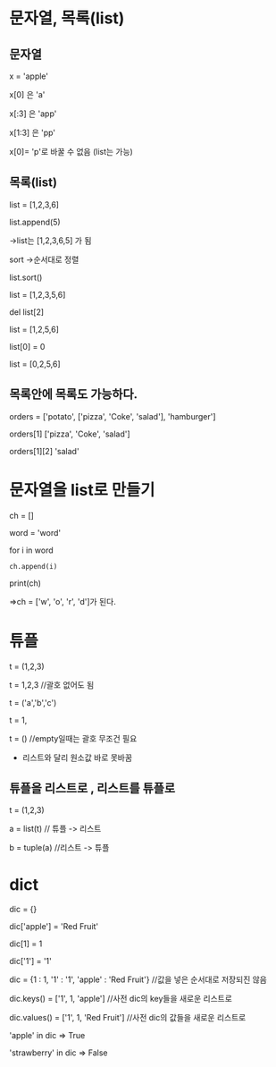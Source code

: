 # 문자열, 목록(list)

## 문자열

x = 'apple'

x[0] 은 'a'

x[:3] 은 'app'

x[1:3] 은 'pp'

x[0]= 'p'로 바꿀 수 없음
(list는 가능)

## 목록(list)

list = [1,2,3,6]

list.append(5)

->list는 [1,2,3,6,5] 가 됨

sort ->순서대로 정렬

list.sort()

list = [1,2,3,5,6]

del list[2]

list = [1,2,5,6]

list[0] = 0

list = [0,2,5,6]

## 목록안에 목록도 가능하다.

orders = ['potato', ['pizza', 'Coke', 'salad'], 'hamburger']

 orders[1]
['pizza', 'Coke', 'salad']

orders[1][2] 'salad'

# 문자열을 list로 만들기

ch = []

word = 'word'

for i in word

    ch.append(i)
print(ch)

=>ch = ['w', 'o', 'r', 'd']가 된다.

# 튜플


t = (1,2,3)

t = 1,2,3 //괄호 없어도 됨

t = ('a','b','c')

t = 1,

t = () //empty일때는 괄호 무조건 필요


- 리스트와 달리 원소값 바로 못바꿈

## 튜플을 리스트로 , 리스트를 튜플로

t = (1,2,3)

a = list(t) // 튜플 -> 리스트

b = tuple(a) //리스트 -> 튜플

# dict

dic = {}

dic['apple'] = 'Red Fruit'

dic[1] = 1

dic['1'] = '1'

dic =  {1 : 1, '1' : '1', 'apple' : 'Red Fruit'} //값을 넣은 순서대로 저장되진 않음

dic.keys() = ['1', 1, 'apple'] //사전 dic의 key들을 새로운 리스트로

dic.values() = ['1', 1, 'Red Fruit'] //사전 dic의 값들을 새로운 리스트로

'apple' in dic => True

'strawberry' in dic => False







    
